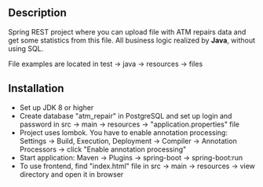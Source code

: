 ## Description
Spring REST project where you can upload file with ATM repairs data and get some statistics from this file. All business logic realized by **Java**, without using SQL.

File examples are located in test -> java -> resources -> files
## Installation
* Set up JDK 8 or higher
* Create database "atm_repair" in PostgreSQL and set up login and password in src -> main -> resources -> "application.properties" file
* Project uses lombok. You have to enable annotation processing: Settings -> Build, Execution, Deployment -> Compiler -> Annotation Processors -> click "Enable annotation processing"
* Start application: Maven -> Plugins -> spring-boot -> spring-boot:run
* To use frontend, find "index.html" file in src -> main -> resources -> view directory and open it in browser